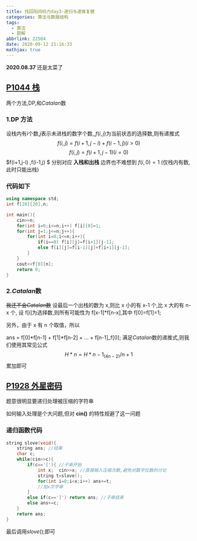 ```yaml
---
title: 找回阳间码力day3-递归与递推复健
categories: 算法与数据结构
tags:
  - 算法
  - 题解
abbrlink: 22504
date: 2020-09-12 21:16:33
mathjax: true
---
```


**2020.08.37**
还是太菜了

## [P1044 栈](https://www.luogu.com.cn/problem/P1044)

两个方法,DP,和$Catalan$数

### 1.DP 方法

设栈内有$i$个数,$j$表示未进栈的数字个数,,$f(i,j)$为当前状态的选择数,则有递推式
$$ f(i,j)=f(i+1,j-i)+f(i-1,j) (i>0) $$
$$ f(i,j)=f(i+1,j-1) (i=0) $$
$f(i+1,j-i) ,f(i-1,j) $ 分别对应 **入栈和出栈**
边界也不难想到 $f(i,0)=1$ (仅栈内有数,此时只能出栈)

### 代码如下

```cpp
using namespace std;
int f[20][20],n;

int main(){
    cin>>n;
    for(int i=0;i<=n;i++) f[i][0]=1;
    for(int j=1;j<=n;j++){
        for(int i=0;i<=n;i++){
            if(i==0) f[i][j]=f[i+1][j-1];
            else f[i][j]=f[i-1][j]+f[i+1][j-1];
        }
    }
    cout<<f[0][n];
    return 0;
}
```

### 2.$Catalan$数

~~我还不会$Catalan$数~~
设最后一个出栈的数为 x,则比 x 小的有 x-1 个,比 x 大的有 n-x 个,
设 f[i]为选择数,则所有可能性为 f[x-1]\*f[n-x],其中 f[0]=f[1]=1;

另外，由于 x 有 n 个取值，所以

ans = f[0]*f[n-1] + f[1]*f[n-2] + ... + f[n-1]_f[0];
满足$Catalan$数的递推式,则我们使用其常见公式
$$ H*n=H*{n-1}_(4n-2)/n+1 $$
累加即可

## [P1928 外星密码](https://www.luogu.com.cn/problem/P1928)

题意很明显要递归处理被压缩的字符串

如何输入处理是个大问题,但对 **cin()** 的特性规避了这一问题

### 递归函数代码

```cpp
string slove(void){
    string ans; //结果
    char c;
    while(cin>>c){
        if(c=='['){ //子串开始
            int x;  cin>>x; //直接输入压缩次数,避免对数字位数的讨论
            string t=slove();
            for(int i=0;i<x;i++) ans+=t;
            //加x次字串
        }
        else if(c==']') return ans; //子串结束
        else ans+=c;
    }
    return ans;
}
```

最后调用$slove()$;即可
